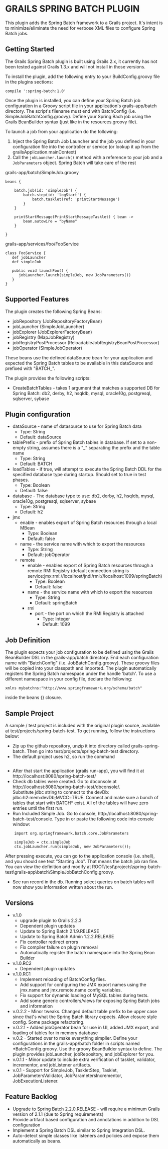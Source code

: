 # GRAILS SPRING BATCH PLUGIN

This plugin adds the Spring Batch framework to a Grails project. It's intent is to minimize/eliminate the need for verbose XML files to configure Spring Batch jobs. 

## Getting Started

The Grails Spring Batch plugin is built using Grails 2.x, it currently has not been tested against Grails 1.3.x and will not install in those versions.

To install the plugin, add the following entry to your BuildConfig.groovy file in the plugins sections:
<pre><code>compile ':spring-batch:1.0'</code></pre>

Once the plugin is installed, you can define your Spring Batch job configuration in a Groovy script file in your application's grails-app/batch directory. The script's filename must end with BatchConfig (i.e. SimpleJobBatchConfig.groovy). Define your Spring Bach job using the Grails BeanBuilder syntax (just like in the resources.groovy file).

To launch a job from your application do the following:
1. Inject the Spring Batch Job Launcher and the job you defined in your configuration file into the controller or service (or lookup it up from the grailsApplication.mainContext)
2. Call the `jobLauncher.launch()` method with a reference to your job and a `JobParameters` object. Spring Batch will take care of the rest

grails-app/batch/SimpleJob.groovy
```
beans {

    batch.job(id: 'simpleJob') {
        batch.step(id: 'logStart') {
            batch.tasklet(ref: 'printStartMessage')
        }
    }

    printStartMessage(PrintStartMessageTasklet) { bean ->
        bean.autowire = "byName"
    }

}
```

grails-app/services/foo/FooService
```
class FooService {
   def jobLauncher
   def simpleJob

   public void launchFoo() {
      jobLauncher.launch(simpleJob, new JobParameters())
   }
}
```

## Supported Features

The plugin creates the following Spring Beans:
* jobRepository (JobRepositoryFactoryBean)
* jobLauncher (SimpleJobLauncher)
* jobExplorer (JobExplorerFactoryBean)
* jobRegistry (MapJobRegistry)
* jobRegistryPostProcessor (ReloadableJobRegistryBeanPostProcessor)
* jobOperator (SimpleJobOperator)

These beans use the defined dataSource bean for your application and expected the Spring Batch tables to be available in this dataSource and prefixed with "BATCH_".

The plugin provides the following scripts:
* CreateBatchTables - takes 1 argument that matches a supported DB for Spring Batch: db2, derby, h2, hsqldb, mysql, oracle10g, postgresql, sqlserver, sybase

## Plugin configuration

+ dataSource - name of datasource to use for Spring Batch data
  + Type: String
  + Default: dataSource
+ tablePrefix - prefix of Spring Batch tables in database. If set to a non-empty string, assumes there is a "_" separating the prefix and the table name
  + Type: String
  + Default: BATCH
+ loadTables - if true, will attempt to execute the Spring Batch DDL for the specified database type during startup. Should set to true in test phases.
  + Type: Boolean
  + Default: false
+ database - The database type to use: db2, derby, h2, hsqldb, mysql, oracle10g, postgresql, sqlserver, sybase
  + Type: String
  + Default: h2
+ jmx
  + enable - enables export of Spring Batch resources through a local MBean
      + Type: Boolean
      + Default: false
  + name - the service name with which to export the resources
      + Type: String
      + Default: jobOperator
  + remote
      + enable - enables export of Spring Batch resources through a remote RMI Registry (default connection string is service:jmx:rmi://localhost/jndi/rmi://localhost:1099/springBatch)
          + Type: Boolean
          + Default: false
      + name - the service name with which to export the resources
          + Type: String
          + Default: springBatch
      + rmi
          + port - the port on which the RMI Registry is attached
              + Type: Integer
              + Default: 1099

## Job Definition

The plugin expects your job configuration to be defined using the Grails BeanBuilder DSL in the grails-app/batch directory.
End each configuration name with "BatchConfig" (i.e. JobBatchConfig.groovy).
These groovy files will be copied into your classpath and imported.
The plugin automatically registers the Spring Batch namespace under the handle 'batch'.
To use a different namespace in your config file, declare the following:
<pre><code>xmlns mybatchns:"http://www.springframework.org/schema/batch"</code></pre>
inside the beans {} closure.

## Sample Project

A sample / test project is included with the original plugin source, available at test/projects/spring-batch-test.  To get running, follow the instructions below:  

* Zip up the github repository, unzip it into directory called grails-spring-batch.  Then go into test/projects/spring-batch-test directory.  
* The default project uses h2, so run the command 
```    grails create-batch-tables h2
```

* After that start the application (grails run-app), you will find it at http://localhost:8080/spring-batch-test/
* Check db tables were created.  Go to dbconsole at http://localhost:8080/spring-batch-test/dbconsole/.  
   Substitute jdbc string to connect to the devDb: jdbc:h2:mem:devDb;MVCC=TRUE.
   Connect and make sure a bunch of tables that start with BATCH* exist.   All of the tables will have zero entries until the first run. 
* Run Included Simple Job.  Go to console, http://localhost:8080/spring-batch-test/console.  Type in or paste the following code into console window:  

```
    import org.springframework.batch.core.JobParameters

    simpleJob = ctx.simpleJob
    ctx.jobLauncher.run(simpleJob, new JobParameters());
```

After pressing execute, you can go to the application console (i.e. shell), and you should see text "Starting Job".  That means the batch job ran fine.  You can view the definition and modify at ROOT/test\projects\spring-batch-test\grails-app\batch\SimpleJobBatchConfig.groovy.

* See run record in the db.   Running select queries on batch tables will now show you information written about the run. 


## Versions

+ v.1.0
  + upgrade plugin to Grails 2.2.3
  + Dependent plugin updates
  + Update to Spring Batch 2.1.9.RELEASE
  + Update to Spring Batch Admin 1.2.2.RELEASE
  + Fix controller redirect errors
  + Fix compiler failure on plugin removal
  + Automatically register the batch namespace into the Spring Bean Builder
+ v.1.0.RC2
  + Dependent plugin updates
+ v.1.0.RC1
  + Implement reloading of BatchConfig files.
  + Add support for configuring the JMX export names using the jmx.name and jmx.remote.name config variables.
  + Fix support for dynamic loading of MySQL tables during tests.
  + Add some generic controllers/views for exposing Spring Batch jobs and information
+ v.0.2.2 - Minor tweaks. Changed default table prefix to be upper case since that's what the Spring Batch library expects. Allow closure style config. Some package refactoring.
+ v.0.2.1 - Added jobOperator bean for use in UI, added JMX export, and loading of tables for in memory database
+ v.0.2 - Started over to make everything simplier. Define your configurations in the grails-app/batch folder in scripts named *BatchConfig.groovy. Use the groovy BeanBuilder syntax to define. The plugin provides jobLauncher, jobRepository, and jobExplorer for you.
+ v.0.1.1 - Minor update to include extra verification of tasklet, validator, incrementor, and jobListener artifacts.
+ v.0.1 - Support for SimpleJob, TaskletStep, Tasklet, JobParametersValidator, JobParametersIncrementor, JobExecutionListener.

## Feature Backlog

+ Upgrade to Spring Batch 2.2.0.RELEASE - will require a minimum Grails version of 2.1.1 (due to Spring requirements)
+ Provide artifact based configuration and annotations in addition to DSL configuration
+ Implement a Spring Batch DSL similar to Spring Integration DSL.
+ Auto-detect simple classes like listeners and policies and expose them automatically as beans.